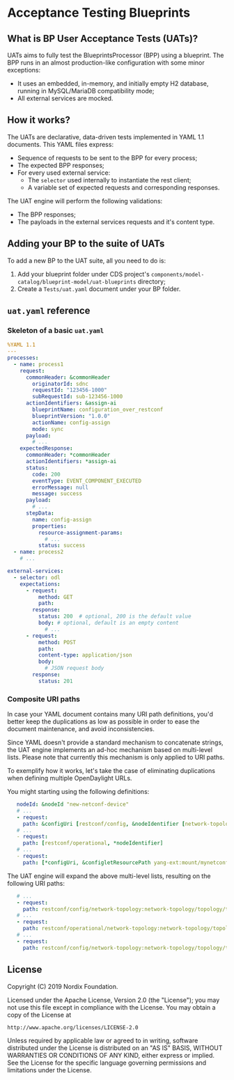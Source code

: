 # Acceptance Testing Blueprints

## What is BP User Acceptance Tests (UATs)?

UATs aims to fully test the BlueprintsProcessor (BPP) using a blueprint.
The BPP runs in an almost production-like configuration with some minor exceptions:

- It uses an embedded, in-memory, and initially empty H2 database, running in MySQL/MariaDB compatibility mode;
- All external services are mocked.
  
## How it works?

The UATs are declarative, data-driven tests implemented in YAML 1.1 documents.
This YAML files express:

- Sequence of requests to be sent to the BPP for every process;
- The expected BPP responses;
- For every used external service:
  - The `selector` used internally to instantiate the rest client;
  - A variable set of expected requests and corresponding responses.

The UAT engine will perform the following validations:

- The BPP responses;
- The payloads in the external services requests and it's content type.

## Adding your BP to the suite of UATs

To add a new BP to the UAT suite, all you need to do is:
1. Add your blueprint folder under
CDS project's `components/model-catalog/blueprint-model/uat-blueprints` directory;
2. Create a `Tests/uat.yaml` document under your BP folder.

## `uat.yaml` reference

### Skeleton of a basic `uat.yaml`

```yaml
%YAML 1.1
---
processes:
  - name: process1
    request:
      commonHeader: &commonHeader
        originatorId: sdnc
        requestId: "123456-1000"
        subRequestId: sub-123456-1000
      actionIdentifiers: &assign-ai
        blueprintName: configuration_over_restconf
        blueprintVersion: "1.0.0"
        actionName: config-assign
        mode: sync
      payload:
        # ...
    expectedResponse:
      commonHeader: *commonHeader
      actionIdentifiers: *assign-ai
      status:
        code: 200
        eventType: EVENT_COMPONENT_EXECUTED
        errorMessage: null
        message: success
      payload:
        # ...
      stepData:
        name: config-assign
        properties:
          resource-assignment-params:
            # ...
          status: success
  - name: process2
    # ...

external-services:
  - selector: odl
    expectations:
      - request:
          method: GET
          path:
        response:
          status: 200  # optional, 200 is the default value
          body: # optional, default is an empty content
            # ...
      - request:
          method: POST
          path:
          content-type: application/json
          body:
            # JSON request body
        response:
          status: 201
```

### Composite URI paths

In case your YAML document contains many URI path definitions, you'd better keep the duplications
as low as possible in order to ease the document maintenance, and avoid inconsistencies.
 
Since YAML doesn't provide a standard mechanism to concatenate strings,
the UAT engine implements an ad-hoc mechanism based on multi-level lists.
Please note that currently this mechanism is only applied to URI paths.

To exemplify how it works, let's take the case of eliminating duplications when defining multiple OpenDaylight URLs.

You might starting using the following definitions:
```yaml
   nodeId: &nodeId "new-netconf-device"
   # ...
   - request:
     path: &configUri [restconf/config, &nodeIdentifier [network-topology:network-topology/topology/topology-netconf/node, *nodeId]]
   # ...
   - request:
     path: [restconf/operational, *nodeIdentifier]
   # ...
   - request:
     path: [*configUri, &configletResourcePath yang-ext:mount/mynetconf:netconflist]
```

The UAT engine will expand the above multi-level lists, resulting on the following URI paths:
```yaml
   # ...
   - request:
     path: restconf/config/network-topology:network-topology/topology/topology-netconf/node/new-netconf-device
   # ...
   - request:
     path: restconf/operational/network-topology:network-topology/topology/topology-netconf/node/new-netconf-device
   # ...
   - request:
     path: restconf/config/network-topology:network-topology/topology/topology-netconf/node/new-netconf-device/yang-ext:mount/mynetconf:netconflist
``` 

## License

Copyright (C) 2019 Nordix Foundation.

Licensed under the Apache License, Version 2.0 (the "License");
you may not use this file except in compliance with the License.
You may obtain a copy of the License at

    http://www.apache.org/licenses/LICENSE-2.0

Unless required by applicable law or agreed to in writing, software
distributed under the License is distributed on an "AS IS" BASIS,
WITHOUT WARRANTIES OR CONDITIONS OF ANY KIND, either express or implied.
See the License for the specific language governing permissions and
limitations under the License.
